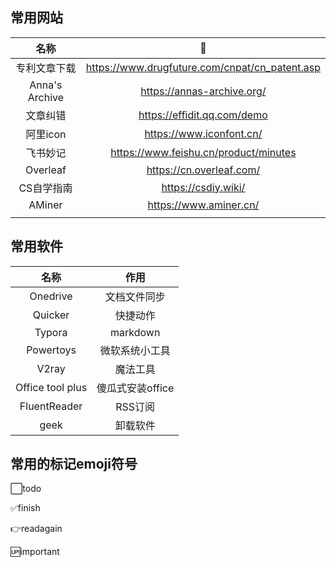 ## 常用网站
|      名称      |                       🔗                        |
| :------------: | :--------------------------------------------: |
|  专利文章下载  | https://www.drugfuture.com/cnpat/cn_patent.asp |
| Anna's Archive |           https://annas-archive.org/           |
|    文章纠错    |          https://effidit.qq.com/demo           |
|    阿里icon    |            https://www.iconfont.cn/            |
|    飞书妙记    |     https://www.feishu.cn/product/minutes      |
|    Overleaf    |            https://cn.overleaf.com/            |
|   CS自学指南   |              https://csdiy.wiki/               |
|     AMiner     |             https://www.aminer.cn/             |
|                |                                                |

## 常用软件
|       名称       |       作用       |
| :--------------: | :--------------: |
|     Onedrive     |   文档文件同步   |
|     Quicker      |     快捷动作     |
|      Typora      |     markdown     |
|    Powertoys     |  微软系统小工具  |
|      V2ray       |     魔法工具     |
| Office tool plus | 傻瓜式安装office |
|   FluentReader   |     RSS订阅      |
|       geek       |     卸载软件     |

## 常用的标记emoji符号

⬜todo

✅finish

👉readagain

🆙important

